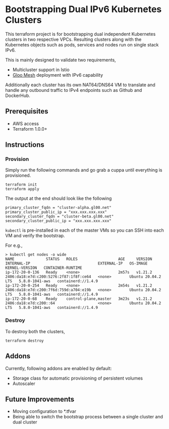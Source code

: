 # Bootstrapping Dual IPv6 Kubernetes Clusters

This terraform project is for bootstrapping dual independent Kubernetes clusters in two respective VPCs. Resulting clusters along with the Kubernetes objects such as pods, services and nodes run on single stack IPv6.

This is mainly designed to validate two requirements,
- Multicluster support in Istio
- [Gloo Mesh](https://docs.solo.io/gloo-mesh/latest/) deployment with IPv6 capability

Additionally each cluster has its own NAT64/DNS64 VM to translate and handle any outbound traffic to IPv4 endpoints such as Github and DockerHub.

## Prerequisites

* AWS access
* Terraform 1.0.0+

## Instructions

### Provision

Simply run the following commands and go grab a cuppa until everything is provisioned.
```
terraform init
terraform apply
```

The output at the end should look like the following

```
primary_cluster_fqdn = "cluster-alpha.gl00.net"
primary_cluster_public_ip = "xxx.xxx.xxx.xxx"
secondary_cluster_fqdn = "cluster-beta.gl00.net"
secondary_cluster_public_ip = "xxx.xxx.xxx.xxx"
```

`kubectl` is pre-installed in each of the master VMs so you can SSH into each VM and verify the bootstrap.

For e.g.,
```
> kubectl get nodes -o wide
NAME              STATUS   ROLES                  AGE     VERSION   INTERNAL-IP                              EXTERNAL-IP   OS-IMAGE             KERNEL-VERSION   CONTAINER-RUNTIME
ip-172-20-0-136   Ready    <none>                 2m57s   v1.21.2   2406:da18:e7d:c200:5276:2f87:1f8f:ce64   <none>        Ubuntu 20.04.2 LTS   5.8.0-1041-aws   containerd://1.4.9
ip-172-20-0-254   Ready    <none>                 2m54s   v1.21.2   2406:da18:e7d:c200:7f6d:759d:a704:e19b   <none>        Ubuntu 20.04.2 LTS   5.8.0-1041-aws   containerd://1.4.9
ip-172-20-0-68    Ready    control-plane,master   3m23s   v1.21.2   2406:da18:e7d:c200::64                   <none>        Ubuntu 20.04.2 LTS   5.8.0-1041-aws   containerd://1.4.9
```

### Destroy

To destroy both the clusters,
```
terraform destroy
```

## Addons

Currently, following addons are enabled by default:
* Storage class for automatic provisioning of persistent volumes
* Autoscaler

## Future Improvements

* Moving configuration to *.tfvar
* Being able to switch the bootstrap process between a single cluster and dual cluster
